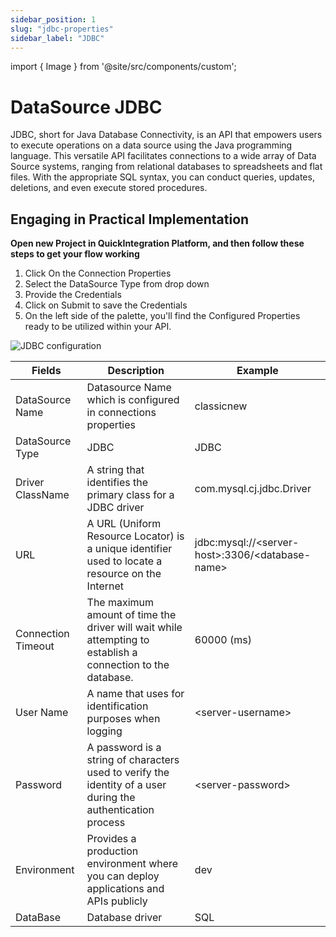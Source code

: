 ```yaml
---
sidebar_position: 1
slug: "jdbc-properties"
sidebar_label: "JDBC"
---
```


import { Image } from '@site/src/components/custom';

# DataSource JDBC

JDBC, short for Java Database Connectivity, is an API that empowers users to execute operations on a data source using the Java programming language. This versatile API facilitates connections to a wide array of Data Source systems, ranging from relational databases to spreadsheets and flat files. With the appropriate SQL syntax, you can conduct queries, updates, deletions, and even execute stored procedures.

## Engaging in Practical Implementation

**Open new Project in QuickIntegration Platform, and then follow these steps to get your flow working**

1) Click On the Connection Properties
2) Select the DataSource Type from drop down
3) Provide the Credentials 
4) Click on Submit to save the Credentials
5) On the left side of the palette, you'll find the Configured Properties ready to be utilized within your API.

<Image cls="border mb-2" src="/img/Core Development/Connection properties/JDBC.png" alt="JDBC configuration" />

<table>
    <thead>
        <tr>
            <th>Fields</th>
            <th>Description</th>
            <th>Example</th>
        </tr>
    </thead>
    <tbody>
        <tr>
            <td>DataSource Name</td>
            <td>Datasource Name which is configured in connections properties</td>
            <td>classicnew</td>
        </tr>
        <tr>
            <td>DataSource Type</td>
            <td>JDBC</td>
            <td>JDBC</td>
        </tr>
        <tr>
            <td>Driver ClassName</td>
            <td>A string that identifies the primary class for a JDBC driver</td>
            <td>com.mysql.cj.jdbc.Driver</td>
        </tr>
        <tr>
            <td>URL</td>
            <td>A URL (Uniform Resource Locator) is a unique identifier used to locate a resource on the Internet</td>
            <td>jdbc:mysql://&lt;server-host&gt;:3306/&lt;database-name&gt;</td>
        </tr>
        <tr>
            <td>Connection Timeout</td>
            <td>The maximum amount of time the driver will wait while attempting to establish a connection to the database.</td>
            <td>60000 (ms)</td>
        </tr>
        <tr>
            <td>User Name</td>
            <td>A name that uses for identification purposes when logging </td>
            <td>&lt;server-username&gt;</td>
        </tr>
        <tr>
            <td>Password</td>
            <td>A password is a string of characters used to verify the identity of a user during the authentication process</td>
            <td>&lt;server-password&gt;</td>
        </tr>
        <tr>
            <td>Environment</td>
            <td>Provides a production environment where you can deploy applications and APIs publicly</td>
            <td>dev</td>
        </tr>
        <tr>
            <td>DataBase</td>
            <td>Database driver</td>
            <td>SQL</td>
        </tr>
    </tbody>
</table>